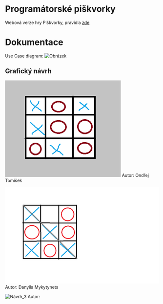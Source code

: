 # Programátorské piškvorky
Webová verze hry Piškvorky, pravidla [zde](https://www.zatrolene-hry.cz/spolecenska-hra/programatorske-piskvorky-13019/)

# Dokumentace
Use Case diagram:
![Obrázek](uscase)

## Grafický návrh
![Návrh_1](TomisekNavrh1.png)
Autor: Ondřej Tomíšek

![Návrh_2](MykytynetsNavrh2.png)
Autor: Danyila Mykytynets

![Návrh_3]()
Autor:


